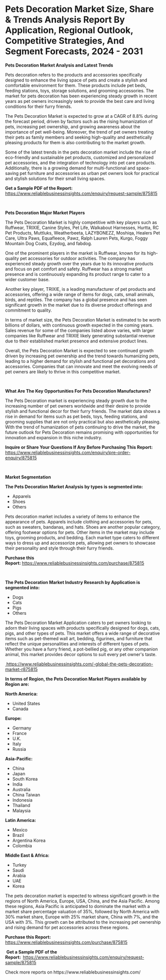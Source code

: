 <p><h1>Pets Decoration Market Size, Share & Trends Analysis Report By Application, Regional Outlook, Competitive Strategies, And Segment Forecasts, 2024 - 2031</h1></p><p><strong>Pets Decoration Market Analysis and Latest Trends</strong></p>
<p><p>Pets decoration refers to the products and accessories specifically designed to enhance the living space of pets and create a stylish and comfortable environment for them. These products include pet beds, feeding stations, toys, storage solutions, and grooming accessories. The market for pets decoration has been experiencing steady growth in recent years as pet owners increasingly seek to provide the best care and living conditions for their furry friends.</p><p>The Pets Decoration Market is expected to grow at a CAGR of 8.8% during the forecast period, driven by factors such as the rising humanization of pets, increasing pet ownership, and growing awareness about the importance of pet well-being. Moreover, the trend of pet owners treating their pets as family members and seeking high-quality and aesthetically pleasing products for them is also contributing to the market growth.</p><p>Some of the latest trends in the pets decoration market include the rise of eco-friendly and sustainable pet products, customized and personalized pet accessories, and the integration of technology into pet care products. Additionally, there is a growing demand for multi-functional and space-saving pet furniture and accessories as urban pet owners look for practical and stylish solutions for their small living spaces.</p></p>
<p><strong>Get a Sample PDF of the Report:&nbsp;</strong> <a href="https://www.reliablebusinessinsights.com/enquiry/request-sample/875815">https://www.reliablebusinessinsights.com/enquiry/request-sample/875815</a></p>
<p>&nbsp;</p>
<p><strong>Pets Decoration Major Market Players</strong></p>
<p><p>The Pets Decoration Market is highly competitive with key players such as Ruffwear, TRIXIE, Canine Styles, Pet Life, Walkabout Harnesses, Hurtta, RC Pet Products, Muttluks, Weatherbeeta, LAZYBONEZZ, Moshiqa, Healers Pet Care, Ultra Paws, Equafleece, Pawz, Ralph Lauren Pets, Kurgo, Foggy Mountain Dog Coats, Ezydog, and fabdog.</p><p>One of the prominent players in the market is Ruffwear, known for its high-quality pet accessories for outdoor activities. The company has experienced steady growth over the years due to its innovative products and focus on pet comfort and safety. Ruffwear has a strong market presence and is continuously expanding its product range to cater to a wider customer base.</p><p>Another key player, TRIXIE, is a leading manufacturer of pet products and accessories, offering a wide range of items for dogs, cats, small animals, birds, and reptiles. The company has a global presence and has seen significant growth in the market due to its diverse product offerings and commitment to quality.</p><p>In terms of market size, the Pets Decoration Market is estimated to be worth billions of dollars, with continuous growth expected in the coming years. Sales revenue for some of the companies listed above varies, with larger companies like Ruffwear and TRIXIE likely generating substantial revenue due to their established market presence and extensive product lines.</p><p>Overall, the Pets Decoration Market is expected to see continued growth driven by increasing pet ownership and the trend towards humanizing pets, leading to a higher demand for stylish and functional pet decorations and accessories. Companies that can innovate and meet the evolving needs of pet owners are likely to thrive in this competitive market.</p></p>
<p>&nbsp;</p>
<p><strong>What Are The Key Opportunities For Pets Decoration Manufacturers?</strong></p>
<p><p>The Pets Decoration market is experiencing steady growth due to the increasing number of pet owners worldwide and their desire to provide stylish and functional decor for their furry friends. The market data shows a rise in demand for items such as pet beds, toys, feeding stations, and grooming supplies that are not only practical but also aesthetically pleasing. With the trend of humanization of pets continuing to drive the market, the future outlook for Pets Decoration remains promising with opportunities for innovation and expansion in this niche industry.</p></p>
<p><strong>Inquire or Share Your Questions If Any Before Purchasing This Report:</strong> <a href="https://www.reliablebusinessinsights.com/enquiry/pre-order-enquiry/875815">https://www.reliablebusinessinsights.com/enquiry/pre-order-enquiry/875815</a></p>
<p>&nbsp;</p>
<p><strong>Market Segmentation</strong></p>
<p><strong>The Pets Decoration Market Analysis by types is segmented into:</strong></p>
<p><ul><li>Apparels</li><li>Shoes</li><li>Others</li></ul></p>
<p><p>Pets decoration market includes a variety of items to enhance the appearance of pets. Apparels include clothing and accessories for pets, such as sweaters, bandanas, and hats. Shoes are another popular category, offering footwear options for pets. Other items in the market may include toys, grooming products, and bedding. Each market type caters to different ways to dress up and accessorize pets, allowing pet owners to showcase their personality and style through their furry friends.</p></p>
<p><strong>Purchase this Report:&nbsp;</strong><a href="https://www.reliablebusinessinsights.com/purchase/875815">https://www.reliablebusinessinsights.com/purchase/875815</a></p>
<p>&nbsp;</p>
<p><strong>The Pets Decoration Market Industry Research by Application is segmented into:</strong></p>
<p><ul><li>Dogs</li><li>Cats</li><li>Pigs</li><li>Others</li></ul></p>
<p><p>The Pets Decoration Market Application caters to pet owners looking to adorn their living spaces with products specifically designed for dogs, cats, pigs, and other types of pets. This market offers a wide range of decorative items such as pet-themed wall art, bedding, figurines, and furniture that reflect the unique personalities and interests of different types of pets. Whether you have a furry friend, a pot-bellied pig, or any other companion animal, this market provides decor options to suit every pet owner's taste.</p></p>
<p><a href="https://www.reliablebusinessinsights.com/-global-the-pets-decoration-market-r875815">&nbsp;https://www.reliablebusinessinsights.com/-global-the-pets-decoration-market-r875815</a></p>
<p><strong>In terms of Region, the Pets Decoration Market Players available by Region are:</strong></p>
<p>
    <p> <strong> North America: </strong>
        <ul>
            <li>United States</li>
            <li>Canada</li>
        </ul>
        </p> 
    <p> <strong> Europe: </strong>
        <ul>
            <li>Germany</li>
            <li>France</li>
            <li>U.K.</li>
            <li>Italy</li>
            <li>Russia</li>
        </ul>
        </p> 
    <p> <strong> Asia-Pacific: </strong>
        <ul>
            <li>China</li>
            <li>Japan</li>
            <li>South Korea</li>
            <li>India</li>
            <li>Australia</li>
            <li>China Taiwan</li>
            <li>Indonesia</li>
            <li>Thailand</li>
            <li>Malaysia</li>
        </ul>
        </p> 
    <p> <strong> Latin America: </strong>
        <ul>
            <li>Mexico</li>
            <li>Brazil</li>
            <li>Argentina Korea</li>
            <li>Colombia</li>
        </ul>
        </p> 
    <p> <strong> Middle East & Africa: </strong>
        <ul>
            <li>Turkey</li>
            <li>Saudi</li>
            <li>Arabia</li>
            <li>UAE</li>
            <li>Korea</li>
        </ul>
    </p>
    </p>
<p><p>The pets decoration market is expected to witness significant growth in the regions of North America, Europe, USA, China, and the Asia Pacific. Among these regions, Asia Pacific is anticipated to dominate the market with a market share percentage valuation of 35%, followed by North America with 30% market share, Europe with 25% market share, China with 7%, and the USA with 3%. This growth can be attributed to the increasing pet ownership and rising demand for pet accessories across these regions.</p></p>
<p><strong>Purchase this Report: </strong><a href="https://www.reliablebusinessinsights.com/purchase/875815">https://www.reliablebusinessinsights.com/purchase/875815</a></p>
<p>&nbsp;<strong>Get a Sample PDF of the Report:&nbsp;&nbsp;</strong><a href="https://www.reliablebusinessinsights.com/enquiry/request-sample/875815">https://www.reliablebusinessinsights.com/enquiry/request-sample/875815</a></p>
<p><strong></strong></p>
<p>Check more reports on https://www.reliablebusinessinsights.com/</p>